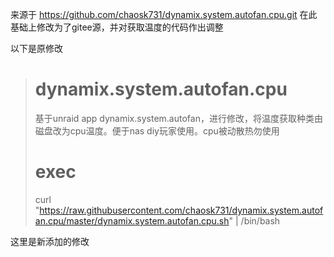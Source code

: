 来源于 https://github.com/chaosk731/dynamix.system.autofan.cpu.git
在此基础上修改为了gitee源，并对获取温度的代码作出调整

以下是原修改
> 
> # dynamix.system.autofan.cpu
> 基于unraid app dynamix.system.autofan，进行修改，将温度获取种类由磁盘改为cpu温度。便于nas diy玩家使用。cpu被动散热勿使用
> # exec
> curl "https://raw.githubusercontent.com/chaosk731/dynamix.system.autofan.cpu/master/dynamix.system.autofan.cpu.sh" | /bin/bash
> 

这里是新添加的修改